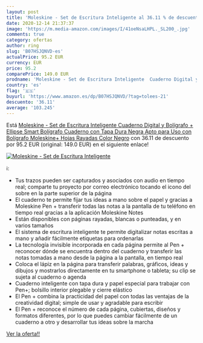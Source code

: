 ```yaml
---
layout: post
title: 'Moleskine - Set de Escritura Inteligente al 36.11 % de descuento'
date: 2020-12-14 21:37:37
image: 'https://m.media-amazon.com/images/I/41oeNsaLHPL._SL200_.jpg'
comments: true
category: ofertas
author: ring
slug: 'B07HSJQNVD-es'
actualPrice: 95.2 EUR
currency: EUR
price: 95.2
comparePrice: 149.0 EUR
prodname: 'Moleskine - Set de Escritura Inteligente  Cuaderno Digital y Bolígrafo + Ellipse Smart Bolígrafo  Cuaderno con Tapa Dura Negra Apto para Uso con Bolígrafo Moleskine+  Hojas Rayadas  Color Negro'
country: 'es'
flag: '🇪🇸'
buyurl: 'https://www.amazon.es/dp/B07HSJQNVD/?tag=tolees-21'
descuento: '36.11'
average: '103.245'
---
```


Está [Moleskine - Set de Escritura Inteligente  Cuaderno Digital y Bolígrafo + Ellipse Smart Bolígrafo  Cuaderno con Tapa Dura Negra Apto para Uso con Bolígrafo Moleskine+  Hojas Rayadas  Color Negro](https://www.amazon.es/dp/B07HSJQNVD/?tag=tolees-21) con 36.11 de descuento por 95.2 EUR (original: 149.0 EUR) en el siguiente enlace!

[![Moleskine - Set de Escritura Inteligente](https://m.media-amazon.com/images/I/41oeNsaLHPL._SL200_.jpg)](https://www.amazon.es/dp/B07HSJQNVD/?tag=tolees-21)

ℹ️:

- Tus trazos pueden ser capturados y asociados con audio en tiempo real; comparte tu proyecto por correo electrónico tocando el icono del sobre en la parte superior de la página
- El cuaderno te permite fijar tus ideas a mano sobre el papel y gracias a Moleskine Pen + transferir todas las notas a la pantalla de tu teléfono en tiempo real gracias a la aplicación Moleskine Notes
- Están disponibles con páginas rayadas, blancas o punteadas, y en varios tamaños
- El sistema de escritura inteligente te permite digitalizar notas escritas a mano y añadir fácilmente etiquetas para ordenarlas
- La tecnología invisible incorporada en cada página permite al Pen + reconocer dónde se encuentra dentro del cuaderno y transferir las notas tomadas a mano desde la página a la pantalla, en tiempo real
- Coloca el lápiz en la página para transferir palabras, gráficos, ideas y dibujos y mostrarlos directamente en tu smartphone o tableta; su clip se sujeta al cuaderno o agenda
- Cuaderno inteligente con tapa dura y papel especial para trabajar con Pen+; bolsillo interior plegable y cierre elástico
- El Pen + combina la practicidad del papel con todas las ventajas de la creatividad digital; simple de usar y agradable para escribir
- El Pen + reconoce el número de cada página, cubiertas, diseños y formatos diferentes, por lo que puedes cambiar fácilmente de un cuaderno a otro y desarrollar tus ideas sobre la marcha

[Ver la oferta!!](https://www.amazon.es/dp/B07HSJQNVD/?tag=tolees-21)
